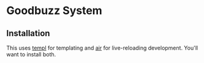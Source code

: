 # Goodbuzz System

## Installation

This uses [templ](https://github.com/a-h/templ) for templating and [air](https://github.com/air-verse/air) for live-reloading development.
You'll want to install both.
